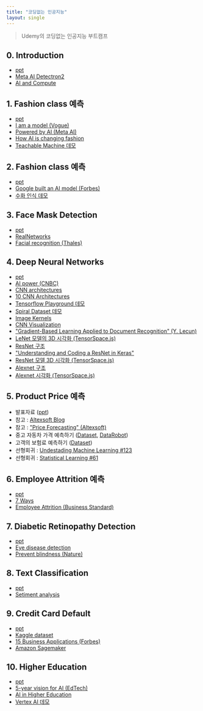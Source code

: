 ```yaml
---
title: "코딩없는 인공지능"
layout: single
---
```


> Udemy의 코딩없는 인공지능 부트캠프

## 0. Introduction
* [ppt][0-1]
* [Meta AI Detectron2][0-3]
* [AI and Compute][0-4]

## 1. Fashion class 예측
* [ppt][1-1]
* [I am a model (Vogue)][1-2]
* [Powered by AI (Meta AI)][1-3]
* [How AI is changing fashion][1-4]
* [Teachable Machine 데모][1-5]

## 2. Fashion class 예측
* [ppt][2-1]
* [Google built an AI model (Forbes)][2-2]
* [수화 인식 데모][2-3]

## 3. Face Mask Detection
* [ppt][3-1]
* [RealNetworks][3-2]
* [Facial recognition (Thales)][3-3]

## 4. Deep Neural Networks
* [ppt][4-1]
* [AI power (CNBC)][4-2]
* [CNN architectures][4-3]
* [10 CNN Architectures][4-4]
* [Tensorflow Playground 데모][4-5]
* [Spiral Dataset 데모][4-6]
* [Image Kernels][4-7]
* [CNN Visualization ][4-8]
* ["Gradient-Based Learning Applied to Document Recognition" (Y. Lecun)][4-9]
* [LeNet 모델의 3D 시각화 (TensorSpace.js)][4-10]
* [ResNet 구조][4-11]
* ["Understanding and Coding a ResNet in Keras"][4-12]
* [ResNet 모델 3D 시각화 (TensorSpace.js)][4-13]
* [Alexnet 구조][4-14]
* [Alexnet 시각화 (TensorSpace.js)][4-15]

## 5. Product Price 예측
* 발표자료 ([ppt][5-1])
* 참고 : [Altexsoft Blog][5-2]
* 참고 : ["Price Forecasting" (Altexsoft)][5-3]
* 중고 자동차 가격 예측하기 ([Dataset][5-4], [DataRobot][5-5])
* 고객의 보험료 예측하기 ([Dataset][5-6])
* 선형회귀 : [Undestading Machine Learning #123][5-7]
* 선형회귀 : [Statistical Learning #61][5-8]

## 6. Employee Attrition 예측
* [ppt][6-1]
* [7 Ways][6-2]
* [Employee Attrition (Business Standard)][6-3]

## 7. Diabetic Retinopathy Detection
* [ppt][7-1]
* [Eye disease detection][7-2]
* [Prevent blindness (Nature)][7-3]

## 8. Text Classification
* [ppt][8-1]
* [Setiment analysis][8-2]

## 9. Credit Card Default
* [ppt][9-1]
* [Kaggle dataset][9-2]
* [15 Business Applications (Forbes)][9-3]
* [Amazon Sagemaker][9-4]

## 10. Higher Education
* [ppt][10-1]
* [5-year vision for AI (EdTech)][10-2]
* [AI in Higher Education][10-3]
* [Vertex AI 데모][10-4]

[0-1]: https://docs.google.com/presentation/d/1nyCIq0Piq1pYI_OjfeSydP2TnCLNHB9m/edit?usp=sharing&ouid=117736955546291049079&rtpof=true&sd=true
[0-3]: https://ai.facebook.com/tools/detectron2/
[0-4]: https://openai.com/blog/ai-and-compute/
[1-1]: https://docs.google.com/presentation/d/1o2yUySyMr9ZNTk30cy0Gveic_03vh6tg/edit?usp=sharing&ouid=117736955546291049079&rtpof=true&sd=true
[1-2]: https://www.vogue.com/article/sinead-bovell-model-artificial-intelligence
[1-3]: https://ai.facebook.com/blog/powered-by-ai-advancing-product-understanding-and-building-new-shopping-experiences/
[1-4]: https://medium.com/vsinghbisen/how-ai-is-changing-fashion-impact-on-the-industry-with-use-cases-76f20fc5d93f
[1-5]: https://teachablemachine.withgoogle.com/
[2-1]: https://docs.google.com/presentation/d/1Ov__XSkbZvNgY2JisDoqHkPC45lI6UQj/edit?usp=sharing&ouid=117736955546291049079&rtpof=true&sd=true
[2-2]: https://www.forbes.com/sites/nishatalagala/2021/07/08/google-built-a-trillion-parameter-ai-model-7-things-you-should-know/?sh=2a8399fa7974
[2-3]: https://www.kaggle.com/datasets/ahmedkhanak1995/sign-language-gesture-images-dataset
[3-1]: https://docs.google.com/presentation/d/1B2AaGIn7q2C6b2CvplU5MIbW-9A9m_9p/edit?usp=sharing&ouid=117736955546291049079&rtpof=true&sd=true
[3-2]: https://www.geekwire.com/2021/realnetworks-releases-first-hardware-product-kiosk-checks-proper-facemask-usage/
[3-3]: https://www.thalesgroup.com/en/markets/digital-identity-and-security/government/biometrics/facial-recognition
[4-1]: https://docs.google.com/presentation/d/1B0N49ZdpxrBn1Xo2hx6xIBm0Ag6Lborn/edit?usp=sharing&ouid=117736955546291049079&rtpof=true&sd=true
[4-2]: https://www.cnbc.com/2018/04/06/elon-musk-warns-ai-could-create-immortal-dictator-in-documentary.html
[4-3]: https://medium.com/analytics-vidhya/cnns-architectures-lenet-alexnet-vgg-googlenet-resnet-and-more-666091488df5
[4-4]: https://towardsdatascience.com/illustrated-10-cnn-architectures-95d78ace614d
[4-5]: https://playground.tensorflow.org/
[4-6]: https://developers.google.com/machine-learning/crash-course/DPE/tp-ss-neural-net-intro-spiral
[4-7]: https://setosa.io/ev/image-kernels/
[4-8]: https://adamharley.com/nn_vis/
[4-9]: http://yann.lecun.com/exdb/publis/pdf/lecun-01a.pdf
[4-10]: https://tensorspace.org/html/playground/lenet.html
[4-11]: https://www.researchgate.net/figure/The-structure-of-the-used-residual-neural-network-Shortcuts-for-residual-blocks-12-are_fig2_332927869
[4-12]: https://towardsdatascience.com/understanding-and-coding-a-resnet-in-keras-446d7ff84d33
[4-13]: https://tensorspace.org/html/playground/resnet50.html
[4-14]: https://www.researchgate.net/figure/AlexNet-architecture-Includes-5-convolutional-layers-and-3-fullyconnected-layers_fig3_322592079
[4-15]: https://tensorspace.org/html/playground/alexnet.html
[5-1]: https://docs.google.com/presentation/d/1B-uCnUIr5NRhIn0pjgLqjRy5qjgBBYHC/edit?usp=sharing&ouid=117736955546291049079&rtpof=true&sd=true
[5-2]: https://www.altexsoft.com/blog/datascience/data-science-and-ai-in-the-travel-industry-9-real-life-use-cases/
[5-3]: https://www.altexsoft.com/blog/business/price-forecasting-machine-learning-based-approaches-applied-to-electricity-flights-hotels-real-estate-and-stock-pricing/
[5-4]: https://drive.google.com/file/d/1BNm3llFxQCiYexx_W1kWceeAasbJVwYB/view?usp=sharing
[5-5]: https://www.datarobot.com/
[5-6]: https://drive.google.com/file/d/1BO6VBRahc_ndxdg2faE7r3Va3pxXtG6-/view?usp=sharing
[5-7]: https://www.cs.huji.ac.il/~shais/UnderstandingMachineLearning/understanding-machine-learning-theory-algorithms.pdf
[5-8]: https://www.statlearning.com/
[6-1]: https://docs.google.com/presentation/d/1BNcn9pCTrXIVuc4l7wsgNdo8jfCcipsN/edit?usp=sharing&ouid=117736955546291049079&rtpof=true&sd=true
[6-2]: https://www.cmswire.com/digital-workplace/7-ways-artificial-intelligence-is-reinventing-human-resources/
[6-3]: https://www.business-standard.com/article/jobs/employee-attrition-how-ai-is-transforming-human-resource-practices-118062701396_1.html
[7-1]: https://docs.google.com/presentation/d/1BDYiPWYBOJg88FJIS77AgknkTTS7bYEX/edit?usp=sharing&ouid=117736955546291049079&rtpof=true&sd=true
[7-2]: https://venturebeat.com/ai/google-works-with-aravind-eye-hospital-to-deploy-ai-that-can-detect-eye-disease/
[7-3]: https://www.nature.com/articles/d41586-019-01111-y
[8-1]: https://docs.google.com/presentation/d/1BPKjzs2zWDr7V2phXfn-eF6p57iKgFtN/edit?usp=sharing&ouid=117736955546291049079&rtpof=true&sd=true
[8-2]: https://monkeylearn.com/blog/ai-sentiment-analysis/
[9-1]: https://docs.google.com/presentation/d/1hiPYSJJWtL_1MuhTvGC6co3rKRt_-6cq/edit?usp=sharing&ouid=117736955546291049079&rtpof=true&sd=true
[9-2]: https://www.kaggle.com/datasets/uciml/default-of-credit-card-clients-dataset
[9-3]: https://www.forbes.com/sites/forbestechcouncil/2018/09/27/15-business-applications-for-artificial-intelligence-and-machine-learning/?sh=71b5fb6e579f
[9-4]: https://aws.amazon.com/ko/sagemaker/autopilot/
[10-1]: https://docs.google.com/presentation/d/1P04i2TSGEHi9GtIRaGmMfiLCxopVZbNO/edit?usp=sharing&ouid=117736955546291049079&rtpof=true&sd=true
[10-2]: https://edtechmagazine.com/higher/article/2020/02/5-year-vision-artificial-intelligence-higher-ed
[10-3]: https://er.educause.edu/articles/2019/8/artificial-intelligence-in-higher-education-applications-promise-and-perils-and-ethical-questions
[10-4]: https://cloud.google.com/vertex-ai

